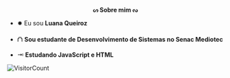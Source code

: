 <p align="center"><b> ᔕ Sobre mim ᔓ </b></p>

<p align="left">
  
- ✹ Eu sou <strong>Luana Queiroz</strong>

- ⛫ <strong>Sou estudante de Desenvolvimento de Sistemas no Senac Mediotec</strong>

- ⇥ <strong>Estudando JavaScript e HTML</strong>


![VisitorCount](https://profile-counter.glitch.me/{luaqueirozz}/count.svg)

